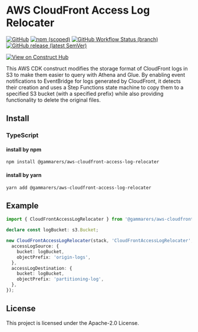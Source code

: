 # AWS CloudFront Access Log Relocater

[![GitHub](https://img.shields.io/github/license/gammarers/aws-cloudfront-access-log-relocater?style=flat-square)](https://github.com/gammarers/aws-cloudfront-access-log-relocater/blob/main/LICENSE)
[![npm (scoped)](https://img.shields.io/npm/v/@gammarers/aws-cloudfront-access-log-relocater?style=flat-square)](https://www.npmjs.com/package/@gammarers/aws-cloudfront-access-log-relocater)
[![GitHub Workflow Status (branch)](https://img.shields.io/github/actions/workflow/status/gammarers/aws-cloudfront-access-log-relocater/release.yml?branch=main&label=release&style=flat-square)](https://github.com/gammarers/aws-cloudfront-access-log-relocater/actions/workflows/release.yml)
[![GitHub release (latest SemVer)](https://img.shields.io/github/v/release/gammarers/aws-cloudfront-access-log-relocater?sort=semver&style=flat-square)](https://github.com/gammarers/aws-cloudfront-access-log-relocater/releases)

[![View on Construct Hub](https://constructs.dev/badge?package=@gammarers/aws-cloudfront-access-log-relocater)](https://constructs.dev/packages/@gammarers/aws-cloudfront-access-log-relocater)

This AWS CDK construct modifies the storage format of CloudFront logs in S3 to make them easier to query with Athena and Glue. By enabling event notifications to EventBridge for logs generated by CloudFront, it detects their creation and uses a Step Functions state machine to copy them to a specified S3 bucket (with a specified prefix) while also providing functionality to delete the original files.

## Install

### TypeScript

#### install by npm

```shell
npm install @gammarers/aws-cloudfront-access-log-relocater
```

#### install by yarn

```shell
yarn add @gammarers/aws-cloudfront-access-log-relocater
```

## Example

```typescript
import { CloudFrontAccessLogRelocater } from '@gammarers/aws-cloudfront-access-log-relocater';

declare const logBucket: s3.Bucket;

new CloudFrontAccessLogRelocater(stack, 'CloudFrontAccessLogRelocater', {
  accessLogSource: {
    bucket: logBucket,
    objectPrefix: 'origin-logs',
  },
  accessLogDestination: {
    bucket: logBucket,
    objectPrefix: 'partitioning-log',
  },
});

```

## License

This project is licensed under the Apache-2.0 License.
